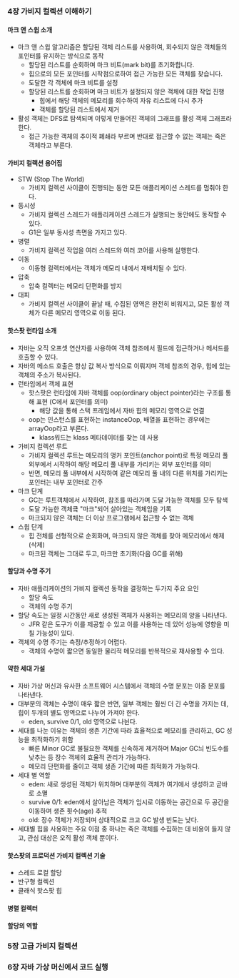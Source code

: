 ### 4장 가비지 컬렉션 이해하기
#### 마크 앤 스윕 소개
- 마크 앤 스윕 알고리즘은 할당된 객체 리스트를 사용하여, 회수되지 않은 객체들의 포인터를 유지하는 방식으로 동작
  - 할당된 리스트를 순회하며 마크 비트(mark bit)를 초기화합니다.
  - 힙으로의 모든 포인터를 시작점으로하여 접근 가능한 모든 객체를 찾습니다.
  - 도달한 각 객체에 마크 비트를 설정
  - 할당된 리스트를 순회하며 마크 비트가 설정되지 않은 객체에 대한 작업 진행
    - 힙에서 해당 객체의 메모리를 회수하여 자유 리스트에 다시 추가
    - 객체를 할당된 리스트에서 제거
- 활성 객체는 DFS로 탐색되며 이렇게 만들어진 객체의 그래프를 활성 객체 그래프라 한다.
  - 접근 가능한 객체의 추이적 폐쇄라 부르며 반대로 접근할 수 없는 객체는 죽은 객체라고 부른다.

#### 가비지 컬랙션 용어집
- STW (Stop The World)
  - 가비지 컬렉션 사이클이 진행되는 동안 모든 애플리케이션 스레드를 멈춰야 한다.
- 동시성
  - 가비지 컬렉션 스레드가 애플리케이션 스레드가 실행되는 동안에도 동작할 수 있다.
  - G1은 일부 동시성 측면을 가지고 있다.
- 병렬
  - 가비지 컬렉션 작업을 여러 스레드와 여러 코어를 사용해 실행한다.
- 이동
  - 이동형 컬렉터에서는 객체가 메모리 내에서 재배치될 수 있다.
- 압축
  - 압축 컬렉터는 메모리 단편화를 방지
- 대피
  - 가비지 컬렉션 사이클이 끝날 때, 수집된 영역은 완전히 비워지고, 모든 활성 객체가 다른 메모리 영역으로 이동 된다.

#### 핫스팟 런타임 소개
- 자바는 오직 오프셋 연산자를 사용하여 객체 참조에서 필드에 접근하거나 메서드를 호출할 수 있다.
- 자바의 메소드 호출은 항상 값 복사 방식으로 이뤄지며 객체 참조의 경우, 힙에 있는 객체의 주소가 복사된다.
- 런타임에서 객체 표현
  - 핫스팟은 런타임에 자바 객체를 oop(ordinary object pointer)라는 구조를 통해 표현 (C에서 포인터를 의미)
    - 해당 값을 통해 스택 프레임에서 자바 힙의 메모리 영역으로 연결
  - oop는 인스턴스를 표현하는 instanceOop, 배열을 표현하는 경우에는 arrayOop라고 부른다.
    - klass워드는 klass 메타데이터를 찾는 데 사용
- 가비지 컬렉션 루트
  - 가비지 컬렉션 루트는 메모리의 앵커 포인트(anchor point)로 특정 메모리 풀 외부에서 시작하여 해당 메모리 풀 내부를 가리키는 외부 포인터를 의미
  - 반면, 메모리 풀 내부에서 시작하여 같은 메모리 풀 내의 다른 위치를 가리키는 포인터는 내부 포인터로 간주
- 마크 단계
  - GC는 루트객체에서 시작하여, 참조를 따라가며 도달 가능한 객체를 모두 탐색
  - 도달 가능한 객체킄 "마크"되어 살아있는 객체임을 기록
  - 마크되지 않은 객체는 더 이상 프로그램에서 접근할 수 없는 객체
- 스윕 단계
  - 힙 전체를 선형적으로 순회화며, 마크되지 않은 객체를 찾아 메모리에서 해제(삭제)
  - 마크된 객체는 그대로 두고, 마크만 초기화(다음 GC를 위해)

#### 할당과 수명 주기
- 자바 애플리케이션의 가비지 컬렉션 동작을 결정하는 두가지 주요 요인
  - 할당 속도
  - 객체의 수명 주기
- 할당 속도는 일정 시간동안 새로 생성된 객체가 사용하는 메모리의 양을 나타낸다.
  - JFR 같은 도구가 이를 제공할 수 있고 이를 사용하는 데 있어 성능에 영향을 미칠 가능성이 있다.
- 객체의 수명 주기는 측정/추정하기 어렵다.
  - 객체의 수명이 짧으면 동일한 물리적 메모리를 반복적으로 재사용할 수 있다.

#### 약한 세대 가설
- 자바 가상 머신과 유사한 소프트웨어 시스템에서 객체의 수명 분포는 이중 분포를 나타낸다.
- 대부분의 객체는 수명이 매우 짧은 반면, 일부 객체는 훨씬 더 긴 수명을 가지는 데, 힙이 두개의 별도 영역으로 나누어 가져야 한다.
  - eden, survive 0/1, old 영역으로 나뉜다.
- 세대를 나눈 이유는 객체의 생존 기간에 따라 효율적으로 메모리를 관리하고, GC 성능을 최적화하기 위함
  - 빠른 Minor GC로 불필요한 객체를 신속하게 제거하며 Major GC늬 빈도수를 낮추는 등 장수 객체의 효율적 관리가 가능하다.
  - 메모리 단편화를 줄이고 객체 생존 기간에 따른 최적화가 가능하다.
- 세대 별 역할
  - eden: 새로 생성된 객체가 위치하며 대부분의 객체가 여기에서 생성하고 곧바로 소멸
  - survive 0/1: eden에서 살아남은 객체가 임시로 이동하는 공간으로 두 공간을 이동하며 생존 횟수(age) 추적
  - old: 장수 객체가 저장되며 상대적으로 크고 GC 발생 빈도는 낮다.
- 세대별 힙을 사용하는 주요 이점 중 하나는 죽은 객체를 수집하는 데 비용이 들지 않고, 관심 대상은 오직 활성 객체 뿐이다.

#### 핫스팟의 프로덕션 가비지 컬렉션 기술
- 스레드 로컬 할당
- 반구형 컬렉션
- 클래식 핫스팟 힙

#### 병렬 컬렉터

#### 할당의 역할

### 5장 고급 가비지 컬렉션

### 6장 자바 가상 머신에서 코드 실행
